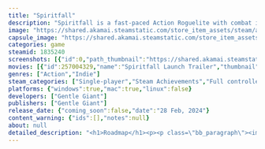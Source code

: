 ```yaml
---
title: "Spiritfall"
description: "Spiritfall is a fast-paced Action Roguelite with combat inspired by Platform Fighters. Slash, smash, launch, and wall-splat a multitude of enemies using an ever-changing arsenal of divine powers."
image: "https://shared.akamai.steamstatic.com/store_item_assets/steam/apps/1835240/header.jpg?t=1732866789"
capsule_image: "https://shared.akamai.steamstatic.com/store_item_assets/steam/apps/1835240/capsule_231x87.jpg?t=1732866789"
categories: game
steamid: 1835240
screenshots: [{"id":0,"path_thumbnail":"https://shared.akamai.steamstatic.com/store_item_assets/steam/apps/1835240/ss_4b67953033008889dfac74c2e4aba9b9d5bcbf77.600x338.jpg?t=1732866789","path_full":"https://shared.akamai.steamstatic.com/store_item_assets/steam/apps/1835240/ss_4b67953033008889dfac74c2e4aba9b9d5bcbf77.1920x1080.jpg?t=1732866789"},{"id":1,"path_thumbnail":"https://shared.akamai.steamstatic.com/store_item_assets/steam/apps/1835240/ss_2a6532d6f5d84cbb423a3535e9681ef5e96c7669.600x338.jpg?t=1732866789","path_full":"https://shared.akamai.steamstatic.com/store_item_assets/steam/apps/1835240/ss_2a6532d6f5d84cbb423a3535e9681ef5e96c7669.1920x1080.jpg?t=1732866789"},{"id":2,"path_thumbnail":"https://shared.akamai.steamstatic.com/store_item_assets/steam/apps/1835240/ss_8ec223fe083764bb25d5939bd5d37f354a99df35.600x338.jpg?t=1732866789","path_full":"https://shared.akamai.steamstatic.com/store_item_assets/steam/apps/1835240/ss_8ec223fe083764bb25d5939bd5d37f354a99df35.1920x1080.jpg?t=1732866789"},{"id":3,"path_thumbnail":"https://shared.akamai.steamstatic.com/store_item_assets/steam/apps/1835240/ss_d71d6349320628b7df0a5da984a1d4e85ba15014.600x338.jpg?t=1732866789","path_full":"https://shared.akamai.steamstatic.com/store_item_assets/steam/apps/1835240/ss_d71d6349320628b7df0a5da984a1d4e85ba15014.1920x1080.jpg?t=1732866789"},{"id":4,"path_thumbnail":"https://shared.akamai.steamstatic.com/store_item_assets/steam/apps/1835240/ss_d4df71b2e9747650858ccde8766b27f79fc04a1e.600x338.jpg?t=1732866789","path_full":"https://shared.akamai.steamstatic.com/store_item_assets/steam/apps/1835240/ss_d4df71b2e9747650858ccde8766b27f79fc04a1e.1920x1080.jpg?t=1732866789"},{"id":5,"path_thumbnail":"https://shared.akamai.steamstatic.com/store_item_assets/steam/apps/1835240/ss_23ad86deb54e5e8035eeacc3a7003551463542d2.600x338.jpg?t=1732866789","path_full":"https://shared.akamai.steamstatic.com/store_item_assets/steam/apps/1835240/ss_23ad86deb54e5e8035eeacc3a7003551463542d2.1920x1080.jpg?t=1732866789"},{"id":6,"path_thumbnail":"https://shared.akamai.steamstatic.com/store_item_assets/steam/apps/1835240/ss_26ac0e6f69f2c7616a1c9e0591ef9507c45b2d81.600x338.jpg?t=1732866789","path_full":"https://shared.akamai.steamstatic.com/store_item_assets/steam/apps/1835240/ss_26ac0e6f69f2c7616a1c9e0591ef9507c45b2d81.1920x1080.jpg?t=1732866789"},{"id":7,"path_thumbnail":"https://shared.akamai.steamstatic.com/store_item_assets/steam/apps/1835240/ss_79977f54ce3834930911335aa7c3b0268b7fdf4d.600x338.jpg?t=1732866789","path_full":"https://shared.akamai.steamstatic.com/store_item_assets/steam/apps/1835240/ss_79977f54ce3834930911335aa7c3b0268b7fdf4d.1920x1080.jpg?t=1732866789"},{"id":8,"path_thumbnail":"https://shared.akamai.steamstatic.com/store_item_assets/steam/apps/1835240/ss_7dddb5694ed539ebd1fdd6ade19200f0948b913c.600x338.jpg?t=1732866789","path_full":"https://shared.akamai.steamstatic.com/store_item_assets/steam/apps/1835240/ss_7dddb5694ed539ebd1fdd6ade19200f0948b913c.1920x1080.jpg?t=1732866789"},{"id":9,"path_thumbnail":"https://shared.akamai.steamstatic.com/store_item_assets/steam/apps/1835240/ss_4773525fa47974f51e02da03eac2c8bb4bccba76.600x338.jpg?t=1732866789","path_full":"https://shared.akamai.steamstatic.com/store_item_assets/steam/apps/1835240/ss_4773525fa47974f51e02da03eac2c8bb4bccba76.1920x1080.jpg?t=1732866789"},{"id":10,"path_thumbnail":"https://shared.akamai.steamstatic.com/store_item_assets/steam/apps/1835240/ss_78c36fb4162d965b2e126abab646f5f4fe3956d2.600x338.jpg?t=1732866789","path_full":"https://shared.akamai.steamstatic.com/store_item_assets/steam/apps/1835240/ss_78c36fb4162d965b2e126abab646f5f4fe3956d2.1920x1080.jpg?t=1732866789"}]
movies: [{"id":257004329,"name":"Spiritfall Launch Trailer","thumbnail":"https://shared.akamai.steamstatic.com/store_item_assets/steam/apps/257004329/movie.293x165.jpg?t=1709143267","webm":{"480":"http://video.akamai.steamstatic.com/store_trailers/257004329/movie480_vp9.webm?t=1709143267","max":"http://video.akamai.steamstatic.com/store_trailers/257004329/movie_max_vp9.webm?t=1709143267"},"mp4":{"480":"http://video.akamai.steamstatic.com/store_trailers/257004329/movie480.mp4?t=1709143267","max":"http://video.akamai.steamstatic.com/store_trailers/257004329/movie_max.mp4?t=1709143267"},"highlight":true},{"id":256954107,"name":"Early Access Release Trailer - Available Now","thumbnail":"https://shared.akamai.steamstatic.com/store_item_assets/steam/apps/256954107/movie.293x165.jpg?t=1687268141","webm":{"480":"http://video.akamai.steamstatic.com/store_trailers/256954107/movie480_vp9.webm?t=1687268141","max":"http://video.akamai.steamstatic.com/store_trailers/256954107/movie_max_vp9.webm?t=1687268141"},"mp4":{"480":"http://video.akamai.steamstatic.com/store_trailers/256954107/movie480.mp4?t=1687268141","max":"http://video.akamai.steamstatic.com/store_trailers/256954107/movie_max.mp4?t=1687268141"},"highlight":true}]
genres: ["Action","Indie"]
steam_categories: ["Single-player","Steam Achievements","Full controller support","Steam Trading Cards","Steam Cloud","Family Sharing"]
platforms: {"windows":true,"mac":true,"linux":false}
developers: ["Gentle Giant"]
publishers: ["Gentle Giant"]
release_date: {"coming_soon":false,"date":"28 Feb, 2024"}
content_warning: {"ids":[],"notes":null}
about: null
detailed_description: "<h1>Roadmap</h1><p><p class=\"bb_paragraph\"><img class=\"bb_img\" src=\"https://shared.akamai.steamstatic.com/store_item_assets/steam/apps/1835240/extras/RoadmapSpiritfallNov24.png?t=1732866789\" /></p></p><br><h1>About the Game</h1><img class=\"bb_img\" src=\"https://shared.akamai.steamstatic.com/store_item_assets/steam/apps/1835240/extras/PlatformFighterRoguelike.png?t=1732866789\" /><br><strong>Spiritfall</strong> combines tight Platform Fighter combat, smooth movement, and Roguelite mechanics into one! Trek across dangerous lands, string together deadly combos to fend off swarms of enemies, and harness an ever-changing set of powers through a randomly generated map. <br><br><img class=\"bb_img\" src=\"https://shared.akamai.steamstatic.com/store_item_assets/steam/apps/1835240/extras/SynergiesAwait.png?t=1732866789\" /><br><img class=\"bb_img\" src=\"https://shared.akamai.steamstatic.com/store_item_assets/steam/apps/1835240/extras/GIFDivineSynergiesQuality.gif?t=1732866789\" /><br>The divine spirits offer powerful blessings that enhance your abilities in combat. Discover your favorite abilities, and experiment with different builds. With over 150+ blessings to choose from, these gifts allow for a range of tactical approaches that encourage you to find synergies that fit your playstyle.<br><br><img class=\"bb_img\" src=\"https://shared.akamai.steamstatic.com/store_item_assets/steam/apps/1835240/extras/StrongerFromDefeat.png?t=1732866789\" /><br>Death is but a temporary setback. Reawaken stronger than before at the Sanctum and continue your adventure. Use the resources you gathered to upgrade your skills, unlock unique powers, and awaken mighty weapons with unique movesets.<br><br><img class=\"bb_img\" src=\"https://shared.akamai.steamstatic.com/store_item_assets/steam/apps/1835240/extras/Community.png?t=1732866789\" /><br>A heartfelt thank you to our Early Access community! Your feedback has been invaluable during Spiritfall's development, helping make the game what it is today. We invite you to keep shaping our world together. Connect with fellow players on Discord and get the latest news by joining our newsletter."
---
```


